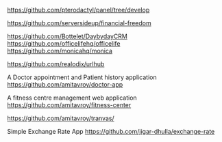 https://github.com/pterodactyl/panel/tree/develop

https://github.com/serversideup/financial-freedom


https://github.com/Bottelet/DaybydayCRM  
https://github.com/officelifehq/officelife 
https://github.com/monicahq/monica


https://github.com/realodix/urlhub

A Doctor appointment and Patient history application
https://github.com/amitavroy/doctor-app

A fitness centre management web application
https://github.com/amitavroy/fitness-center


https://github.com/amitavroy/tranvas/

Simple Exchange Rate App
https://github.com/jigar-dhulla/exchange-rate




